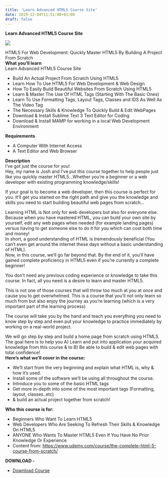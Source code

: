 ```yaml
---
title: 'Learn Advanced HTML5 Course Site'
date: 2019-12-04T11:51:00+01:00
draft: false
---
```


**Learn Advanced HTML5 Course Site**  

[![](https://1.bp.blogspot.com/-XG3LFTh8Z1Y/XeeQDfD_AdI/AAAAAAAABsc/Pp0Hvru076Qmkah7prMmSIj4YbHsMbqvgCNcBGAsYHQ/s400/Learn-Advanced-HTML5.jpg)](https://1.bp.blogspot.com/-XG3LFTh8Z1Y/XeeQDfD_AdI/AAAAAAAABsc/Pp0Hvru076Qmkah7prMmSIj4YbHsMbqvgCNcBGAsYHQ/s1600/Learn-Advanced-HTML5.jpg)

HTML5 For Web Development: Quickly Master HTML5 By Building A Project From Scratch  
**What you’ll learn**  
Learn Advanced HTML5 Course Site  

*   Build An Actual Project From Scratch Using HTML5
*   Learn How To Use HTML5 For Web Development & Web Design
*   How To Easily Build Beautiful Websites From Scratch Using HTML5
*   Learn & Master The Use Of HTML Tags (Starting With The Basic Ones)
*   Learn To Use Formatting Tags, Layout Tags, Classes and IDS As Well As The Video Tag
*   The Necessary Skills & Knowledge To Quickly Build & Edit WebPages
*   Download & Install Sublime Text 3 Text Editor for Coding
*   Download & Install MAMP for working in a local Web Development Environment

**Requirements**  

*   A Computer With Internet Access
*   A Text Editor and Web Browser

**Description**  
I’ve got just the course for you!  
Hey, my name is Josh and I’ve put this course together to help people just like you quickly master HTML5…Whether you’re a beginner or a web developer with existing programming knowledge/skills!  
  
If your goal is to become a web developer, then this course is perfect for you. It’ll get you started on the right path and give you the knowledge and skills you need to start building beautiful web pages from scratch…  
  
Learning HTML is Not only for web developers but also for everyone else. Because when you have mastered HTML, you can build your own site by yourself, edit any web pages when needed (for example landing pages) versus having to get someone else to do it for you which can cost both time and money!  
In short, a good understanding of HTML is tremendously beneficial (You can’t even get around the internet these days without a basic understanding of HTML).  
Now, in this course, we’ll go far beyond that. By the end of it, you’ll have gained complete proficiency in HTML5 even if you’re currently a complete beginner!  
  
You don’t need any previous coding experience or knowledge to take this course. In fact, all you need is a desire to learn and master HTML5.  
  
This is not one of those courses that will throw too much at you at once and cause you to get overwhelmed. This is a course that you’ll not only learn so much from but also enjoy the journey as you’re learning (which is a very important part of the learning process)  
  
The course will take you by the hand and teach you everything you need to know step by step and even put your knowledge to practice immediately by working on a real-world project.  
  
We will go step by step and build a home page from scratch using HTML5. The goal here is to help you A) Learn and put into application your acquired knowledge from this course & to B) Be able to build & edit web pages with total confidence!  
**Here’s what we’ll cover in the course:**  
  

*   We’ll start from the very beginning and explain what HTML is, why & how it’s used.
*   Install some of the software we’ll be using all throughout the course.
*   Introduce you to some of the basic HTML tags
*   Get more in-depth into some of the most important tags (Formatting, layout, classes..etc)
*   & build an actual project together from scratch!

  
**Who this course is for:**  
  

*   Beginners Who Want To Learn HTML5
*   Web Developers Who Are Seeking To Refresh Their Skills & Knowledge On HTML5
*   ANYONE Who Wants To Master HTML5 Even If You Have No Prior Knowledge Or Experience
*   Content from: https://www.udemy.com/course/the-complete-html-5-course-from-scratch/

**DOWNLOAD -**

*   [Download Course](https://zagred.com/yjHFY)